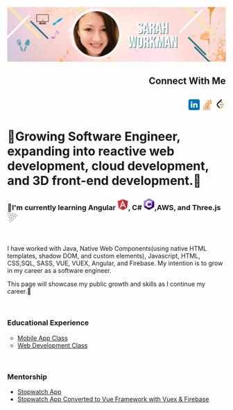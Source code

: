 <!--
**Sarah-Workman/Sarah-Workman** is a ✨ _special_ ✨ repository because its `README.md` (this file) appears on your GitHub profile.

Here are some ideas to get you started:

- 🔭 I’m currently working on ...
- 🌱 I’m currently learning ...
- 👯 I’m looking to collaborate on ...
- 🤔 I’m looking for help with ...
- 💬 Ask me about ...
- 📫 How to reach me: ...
- 😄 Pronouns: ...
- ⚡ Fun fact: ...
-->

<div id="header" align="center">
<img src="header.png" >

</div>
<div id="body">
<div id="connectionCard" align="right">
<h2 id="heading1" ><strong> Connect With Me</strong><h2>
<span><a href="https://linkedin.com/in/sarah-workman"><img src="linkedin.svg" width="5%" height="5%"></a></span>
<span><a href="https://stackoverflow.com/users/14133733/sarah-workman"><img src="stackoverflow.png" width="5%" height="5%" ></a></span>
<span><a href="https://leetcode.com/Sarah-Workman/"><img src="leetCodeImg.svg" width="5%" height="5%" ></a></span>
</div>

<H1> <strong>🌱Growing Software Engineer, expanding into reactive web development, cloud development, and 3D front-end development.</strong>🌱 </h1>
 <h3>🌱I'm currently learning Angular <img src="angularSVG.svg" width="5%" height="5%">, C# <img src="CsharpSVG.svg" width="5%" height="5%">,AWS, and Three.js<img src="three.jsSVG.svg" width="5%" height="5%"></h3>
<br>
<p> I have worked with Java, Native Web Components(using native HTML templates, shadow DOM, and custom elements), Javascript, HTML, CSS,SQL, SASS, VUE, VUEX, Angular, and Firebase.  My intention is to grow in my career as a software engineer. </p>

 <p> This page will showcase my public growth and skills as I continue my career.🌱</p>
 <div><br></div>
 <h3><strong>Educational Experience</strong></h3>
<ul type="circle">
<li><a href="https://github.com/Sarah-Workman/ITC-366-HW">Mobile App Class</a></li>
<li><a href="https://github.com/Sarah-Workman/ITC370-Web-Dev">Web Development Class</a></li>
</ul>
<br>
 <h3><strong>Mentorship</strong></h3>
 <ul>
  <li><a href="https://github.com/Sarah-Workman/project1_stopwatch">Stopwatch App</a></li>
  <li><a href="https://github.com/Sarah-Workman/Vue-stopwatch-">Stopwatch App Converted to Vue Framework with Vuex & Firebase</a></li>
  <ul>

</div>
